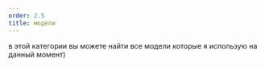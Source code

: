```yaml
---
order: 2.5
title: модели
---
```


в этой категории вы можете найти все модели которые я использую на данный момент)